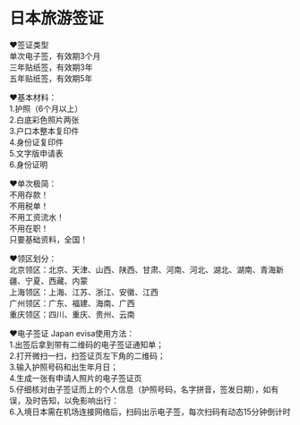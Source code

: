 # 日本旅游签证  
❤️签证类型  
单次电子签，有效期3个月  
三年贴纸签，有效期3年  
五年贴纸签，有效期5年  

❤️基本材料：  
1.护照（6个月以上）  
2.白底彩色照片两张  
3.户口本整本复印件  
4.身份证复印件  
5.文字版申请表  
6.身份证明  

❤️单次极简：  
不用存款！  
不用税单！  
不用工资流水！  
不用在职！  
只要基础资料，全国！  

❤️领区划分：  
北京领区：北京、天津、山西、陕西、甘肃、河南、河北、湖北、湖南、青海新疆、宁夏、西藏、内蒙  
上海领区：上海、江苏、浙江、安徽、江西  
广州领区：广东、福建、海南、广西  
重庆领区：四川、重庆、贵州、云南  

❤️电子签证 Japan evisa使用方法：  
1.出签后拿到带有二维码的电子签证通知单；  
2.打开微扫一扫，扫签证页左下角的二维码；  
3.输入护照号码和出生年月日；  
4.生成一张有申请人照片的电子签证页  
5.仔细核对由子签证而上的个人信息（护照号码，名字拼音，签发日期），如有误，及时告知，以免影响出行：  
6.入境日本需在机场连接网络后，扫码出示电子签，每次扫码有动态15分钟倒计时  
